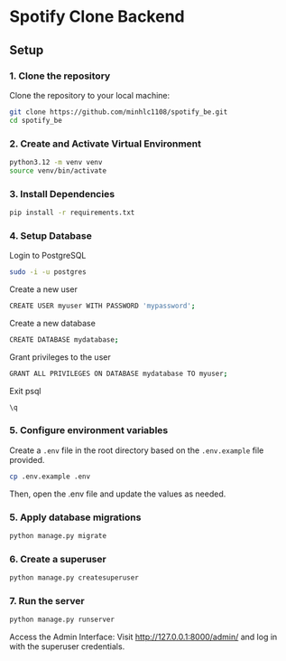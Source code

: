 # Spotify Clone Backend

## Setup

### 1. Clone the repository

Clone the repository to your local machine:

```bash
git clone https://github.com/minhlc1108/spotify_be.git
cd spotify_be
```
### 2. Create and Activate Virtual Environment
```bash
python3.12 -m venv venv
source venv/bin/activate
```
### 3. Install Dependencies
```bash
pip install -r requirements.txt
```
### 4. Setup Database
Login to PostgreSQL
```bash
sudo -i -u postgres
```
Create a new user
```bash
CREATE USER myuser WITH PASSWORD 'mypassword';
```
Create a new database
```bash
CREATE DATABASE mydatabase;
```
Grant privileges to the user
```bash
GRANT ALL PRIVILEGES ON DATABASE mydatabase TO myuser;
```
Exit psql
```bash
\q
```
### 5. Configure environment variables
Create a `.env` file in the root directory based on the `.env.example` file provided.
```bash
cp .env.example .env
```
Then, open the .env file and update the values as needed. 
### 5. Apply database migrations
```bash
python manage.py migrate
```
### 6. Create a superuser
```bash
python manage.py createsuperuser
```
### 7. Run the server
```bash
python manage.py runserver
```
Access the Admin Interface: Visit http://127.0.0.1:8000/admin/ and log in with the superuser credentials.

